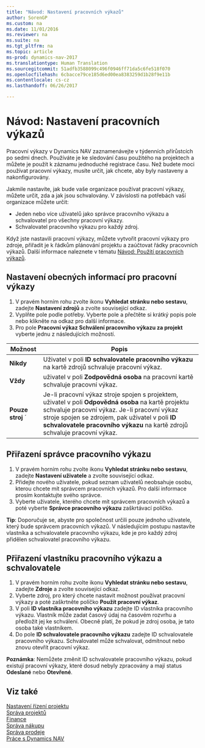 ```yaml
---
title: "Návod: Nastavení pracovních výkazů"
author: SorenGP
ms.custom: na
ms.date: 11/01/2016
ms.reviewer: na
ms.suite: na
ms.tgt_pltfrm: na
ms.topic: article
ms-prod: dynamics-nav-2017
ms.translationtype: Human Translation
ms.sourcegitcommit: 51adfb3588099c496f0946ff71da5c6fe518f070
ms.openlocfilehash: 6cbacce79ce185d6ed00ea8383259d1b28f9e11b
ms.contentlocale: cs-cz
ms.lasthandoff: 06/26/2017

---
```


# <a name="how-to-set-up-time-sheets"></a>Návod: Nastavení pracovních výkazů
Pracovní výkazy v Dynamics NAV zaznamenávejte v týdenních přírůstcích po sedmi dnech.  Používáte je ke sledování času použitého na projektech a můžete je použít k záznamu jednoduché registrace času. Než budete moci používat pracovní výkazy, musíte určit, jak chcete, aby byly nastaveny a nakonfigurovány.

Jakmile nastavíte, jak bude vaše organizace používat pracovní výkazy, můžete určit, zda a jak jsou schvalovány.  V závislosti na potřebách vaší organizace můžete určit:

- Jeden nebo více uživatelů jako správce pracovního výkazu a schvalovatel pro všechny pracovní výkazy.
- Schvalovatel pracovního výkazu pro každý zdroj.

Když jste nastavili pracovní výkazy, můžete vytvořit pracovní výkazy pro zdroje, přiřadit je k řádkům plánování projektu a zaúčtovat řádky pracovních výkazů. Další informace naleznete v tématu [Návod: Použití pracovních výkazů](projects-how-use-time-sheets.md).

## <a name="to-set-up-general-information-for-time-sheets"></a>Nastavení obecných informací pro pracovní výkazy  

1. V pravém horním rohu zvolte ikonu **Vyhledat stránku nebo sestavu**, zadejte **Nastavení zdrojů** a zvolte související odkaz.  
2. Vyplňte pole podle potřeby. Vyberte pole a přečtěte si krátký popis pole nebo klikněte na odkaz pro další informace.
3. Pro pole **Pracovní výkaz Schválení pracovního výkazu za projekt** vyberte jednu z následujících možností.

|Možnost |Popis|
|---|---|
|**Nikdy**|Uživatel v poli **ID schvalovatele pracovního výkazu** na kartě zdrojů schvaluje pracovní výkaz.|
|**Vždy**|uživatel v poli **Zodpovědná osoba** na pracovní kartě schvaluje pracovní výkaz.|
|**Pouze stroj** ´|Je-li pracovní výkaz stroje spojen s projektem, uživatel v poli **Odpovědná osoba** na kartě projektu schvaluje pracovní výkaz. Je-li pracovní výkaz stroje spojen se zdrojem, pak uživatel v poli **ID schvalovatele pracovního výkazu** na kartě zdrojů schvaluje pracovní výkaz.

## <a name="to-assign-a-time-sheet-administrator"></a>Přiřazení správce pracovního výkazu  

1. V pravém horním rohu zvolte ikonu **Vyhledat stránku nebo sestavu**, zadejte **Nastavení uživatele** a zvolte související odkaz.  
2.  Přidejte nového uživatele, pokud seznam uživatelů neobsahuje osobu, kterou chcete mít správcem pracovních výkazů. Pro další informace prosím kontaktujte svého správce.  
3. Vyberte uživatele, kterého chcete mít správcem pracovních výkazů a poté vyberte **Správce pracovního výkazu** zaškrtávací políčko.  

**Tip**: Doporučuje se, abyste pro společnost určili pouze jednoho uživatele, který bude správcem pracovních výkazů. V následujícím postupu nastavíte vlastníka a schvalovatele pracovního výkazu, kde je pro každý zdroj přidělen schvalovatel pracovního výkazu.  

## <a name="to-assign-a-time-sheets-owner-and-approver"></a>Přiřazení vlastníku pracovního výkazu a schvalovatele  

1. V pravém horním rohu zvolte ikonu **Vyhledat stránku nebo sestavu**, zadejte **Zdroje** a zvolte související odkaz.
2. Vyberte zdroj, pro který chcete nastavit možnost používat pracovní výkazy a poté zaškrtněte políčko **Použít pracovní výkaz**.  
3. V poli **ID vlastníka pracovního výkazu** zadejte ID vlastníka pracovního výkazu. Vlastník může zadat časový údaj na časovém rozvrhu a předložit jej ke schválení. Obecně platí, že pokud je zdroj osoba, je tato osoba také vlastníkem.  
4. Do pole **ID schvalovatele pracovního výkazu** zadejte ID schvalovatele pracovního výkazu. Schvalovatel může schvalovat, odmítnout nebo znovu otevřít pracovní výkaz.  

**Poznámka**: Nemůžete změnit ID schvalovatele pracovního výkazu, pokud existují pracovní výkazy, které dosud nebyly zpracovány a mají status **Odeslané** nebo **Otevřené**.

## <a name="see-also"></a>Viz také
[Nastavení řízení projektu](projects-setup-projects.md)  
[Správa projektů](projects-manage-projects.md)  
[Finance](finance-setup.md)  
[Správa nákupu](purchasing-manage-purchasing.md)         
[Správa prodeje](sales-manage-sales.md)      
[Práce s Dynamics NAV](ui-work-product.md)  


